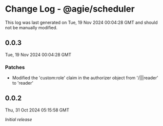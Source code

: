 # Change Log - @agie/scheduler

This log was last generated on Tue, 19 Nov 2024 00:04:28 GMT and should not be manually modified.

## 0.0.3
Tue, 19 Nov 2024 00:04:28 GMT

### Patches

- Modified the 'custom:role' claim in the authorizer object from '/|||reader' to 'reader'

## 0.0.2
Thu, 31 Oct 2024 05:15:58 GMT

_Initial release_

